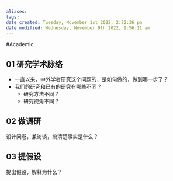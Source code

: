 ```yaml
---
aliases: 
tags: 
date created: Tuesday, November 1st 2022, 2:22:36 pm
date modified: Wednesday, November 9th 2022, 9:56:11 am
---
```

#Academic

## 01 研究学术脉络

- 一直以来，中外学者研究这个问题的，是如何做的，做到哪一步了？
- 我们的研究和已有的研究有哪些不同？
	- 研究方法不同？
	- 研究视角不同？

## 02 做调研

设计问卷，兼访谈，搞清楚事实是什么？

## 03 提假设

提出假设，解释为什么？
